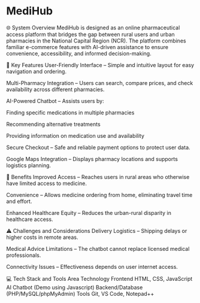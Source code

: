 # MediHub

🌐 System Overview
MediHub is designed as an online pharmaceutical access platform that bridges the gap between rural users and urban pharmacies in the National Capital Region (NCR). The platform combines familiar e-commerce features with AI-driven assistance to ensure convenience, accessibility, and informed decision-making.

🔑 Key Features
User-Friendly Interface – Simple and intuitive layout for easy navigation and ordering.

Multi-Pharmacy Integration – Users can search, compare prices, and check availability across different pharmacies.

AI-Powered Chatbot – Assists users by:

Finding specific medications in multiple pharmacies

Recommending alternative treatments

Providing information on medication use and availability

Secure Checkout – Safe and reliable payment options to protect user data.

Google Maps Integration – Displays pharmacy locations and supports logistics planning.

🎯 Benefits
Improved Access – Reaches users in rural areas who otherwise have limited access to medicine.

Convenience – Allows medicine ordering from home, eliminating travel time and effort.

Enhanced Healthcare Equity – Reduces the urban-rural disparity in healthcare access.

⚠️ Challenges and Considerations
Delivery Logistics – Shipping delays or higher costs in remote areas.

Medical Advice Limitations – The chatbot cannot replace licensed medical professionals.

Connectivity Issues – Effectiveness depends on user internet access.

💻 Tech Stack and Tools
Area	Technology
Frontend	HTML, CSS, JavaScript
AI Chatbot	(Demo using Javascript)
Backend/Database	(PHP/MySQL/phpMyAdmin)
Tools	Git, VS Code, Notepad++

